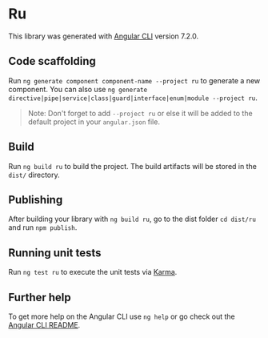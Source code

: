 # Ru

This library was generated with [Angular CLI](https://github.com/angular/angular-cli) version 7.2.0.

## Code scaffolding

Run `ng generate component component-name --project ru` to generate a new component. You can also use `ng generate directive|pipe|service|class|guard|interface|enum|module --project ru`.
> Note: Don't forget to add `--project ru` or else it will be added to the default project in your `angular.json` file. 

## Build

Run `ng build ru` to build the project. The build artifacts will be stored in the `dist/` directory.

## Publishing

After building your library with `ng build ru`, go to the dist folder `cd dist/ru` and run `npm publish`.

## Running unit tests

Run `ng test ru` to execute the unit tests via [Karma](https://karma-runner.github.io).

## Further help

To get more help on the Angular CLI use `ng help` or go check out the [Angular CLI README](https://github.com/angular/angular-cli/blob/master/README.md).
